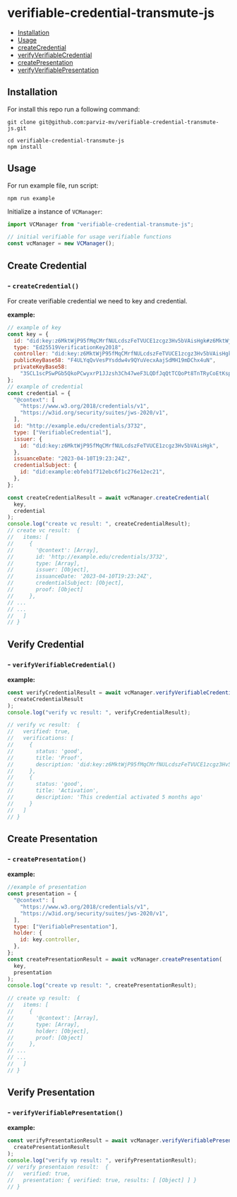 # verifiable-credential-transmute-js

- [Installation](#installation)
- [Usage](#usage)
- [createCredential](#createcredential)
- [verifyVerifiableCredential](#verifyverifiablecredential)
- [createPresentation](#createpresentation)
- [verifyVerifiablePresentation](#verifyverifiablepresentation)

## Installation

For install this repo run a following command:

```shell
git clone git@github.com:parviz-mv/verifiable-credential-transmute-js.git

cd verifiable-credential-transmute-js
npm install
```

## Usage

For run example file, run script:

```shell
npm run example
```

Initialize a instance of `VCManager`:

```js
import VCManager from "verifiable-credential-transmute-js";

// initial verifiable for usage verifiable functions
const vcManager = new VCManager();
```

## Create Credential

### - `createCredential()`

For create verifiable credential we need to key and credential.

**example:**

```javascript
// example of key
const key = {
  id: "did:key:z6MktWjP95fMqCMrfNULcdszFeTVUCE1zcgz3Hv5bVAisHgk#z6MktWjP95fMqCMrfNULcdszFeTVUCE1zcgz3Hv5bVAisHgk",
  type: "Ed25519VerificationKey2018",
  controller: "did:key:z6MktWjP95fMqCMrfNULcdszFeTVUCE1zcgz3Hv5bVAisHgk",
  publicKeyBase58: "F4ULYqQvVesPYsddw4v9QYuVecxAajSdMH19mDChx4uN",
  privateKeyBase58:
    "3SCL1scPSwPGb5QkoPCwyxrP1JJzsh3Ch47weF3LQDfJqQtTCQoPt8TnTRyCoEtKspLdhd74oDc4atJvRMNpmQTr",
};
// example of credential
const credential = {
  "@context": [
    "https://www.w3.org/2018/credentials/v1",
    "https://w3id.org/security/suites/jws-2020/v1",
  ],
  id: "http://example.edu/credentials/3732",
  type: ["VerifiableCredential"],
  issuer: {
    id: "did:key:z6MktWjP95fMqCMrfNULcdszFeTVUCE1zcgz3Hv5bVAisHgk",
  },
  issuanceDate: "2023-04-10T19:23:24Z",
  credentialSubject: {
    id: "did:example:ebfeb1f712ebc6f1c276e12ec21",
  },
};

const createCredentialResult = await vcManager.createCredential(
  key,
  credential
);
console.log("create vc result: ", createCredentialResult);
// create vc result:  {
//   items: [
//     {
//       '@context': [Array],
//       id: 'http://example.edu/credentials/3732',
//       type: [Array],
//       issuer: [Object],
//       issuanceDate: '2023-04-10T19:23:24Z',
//       credentialSubject: [Object],
//       proof: [Object]
//     },
// ...
// ...
//   ]
// }
```

## Verify Credential

### - `verifyVerifiableCredential()`

**example:**

```javascript
const verifyCredentialResult = await vcManager.verifyVerifiableCredential(
  createCredentialResult
);
console.log("verify vc result: ", verifyCredentialResult);

// verify vc result:  {
//   verified: true,
//   verifications: [
//     {
//       status: 'good',
//       title: 'Proof',
//       description: 'did:key:z6MktWjP95fMqCMrfNULcdszFeTVUCE1zcgz3Hv5bVAisHgk#z6MktWjP95fMqCMrfNULcdszFeTVUCE1zcgz3Hv5bVAisHgk'
//     },
//     {
//       status: 'good',
//       title: 'Activation',
//       description: 'This credential activated 5 months ago'
//     }
//   ]
// }
```

## Create Presentation

### - `createPresentation()`

**example:**

```javascript
//example of presentation
const presentation = {
  "@context": [
    "https://www.w3.org/2018/credentials/v1",
    "https://w3id.org/security/suites/jws-2020/v1",
  ],
  type: ["VerifiablePresentation"],
  holder: {
    id: key.controller,
  },
};
const createPresentationResult = await vcManager.createPresentation(
  key,
  presentation
);
console.log("create vp result: ", createPresentationResult);

// create vp result:  {
//   items: [
//     {
//       '@context': [Array],
//       type: [Array],
//       holder: [Object],
//       proof: [Object]
//     },
// ...
// ...
//   ]
// }
```

## Verify Presentation

### - `verifyVerifiablePresentation()`

**example:**

```javascript
const verifyPresentationResult = await vcManager.verifyVerifiablePresentation(
  createPresentationResult
);
console.log("verify vp result: ", verifyPresentationResult);
// verify presentaion result:  {
//   verified: true,
//   presentation: { verified: true, results: [ [Object] ] }
// }
```
